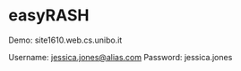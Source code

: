 # easyRASH

Demo: site1610.web.cs.unibo.it

Username: jessica.jones@alias.com
Password: jessica.jones